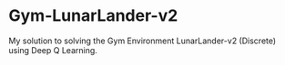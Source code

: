 # Gym-LunarLander-v2
My solution to solving the Gym Environment LunarLander-v2 (Discrete) using Deep Q Learning.
